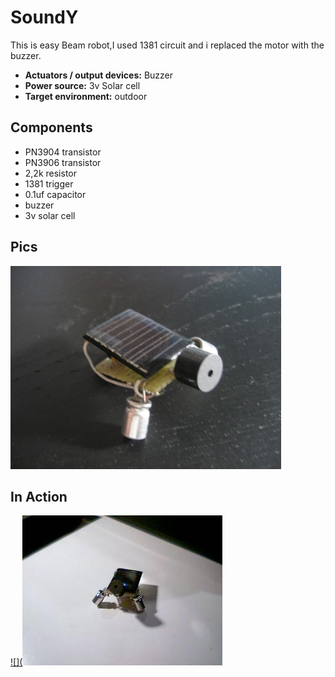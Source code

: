 # SoundY


This is easy Beam robot,I used 1381 circuit and i replaced the motor with the buzzer.

- **Actuators / output devices:** Buzzer
- **Power source:** 3v Solar cell
- **Target environment:** outdoor

## Components

- PN3904 transistor
- PN3906 transistor
- 2,2k resistor
- 1381 trigger
- 0.1uf capacitor
- buzzer
- 3v solar cell 

## Pics

![](https://github.com/AndreAzzalin/SoundY/blob/main/Immagine1.jpg)

## In Action

[![](![](https://github.com/AndreAzzalin/SoundY/blob/main/Immagine2.jpg
)](https://www.youtube.com/watch?v=L4zQ33sabDY&ab_channel=Mangusta)

